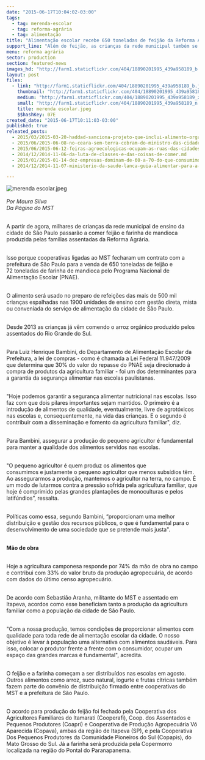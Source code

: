 ```yaml
---
date: "2015-06-17T10:04:02-03:00"
tags:
  - tag: merenda-escolar
  - tag: reforma-agrária
  - tag: alimentação
title: "Alimentação escolar recebe 650 toneladas de feijão da Reforma Agrária, em SP"
support_line: "Além do feijão, as crianças da rede municipal também se beneficiarão com 72 toneladas de farinha de mandioca."
menu: reforma agrária
sector: production
section: featured-news
images_hd: "http://farm1.staticflickr.com/404/18890201995_439a958189_b.jpg"
layout: post
files:
  - link: "http://farm1.staticflickr.com/404/18890201995_439a958189_b.jpg"
    thumbnail: "http://farm1.staticflickr.com/404/18890201995_439a958189_t.jpg"
    medium: "http://farm1.staticflickr.com/404/18890201995_439a958189_z.jpg"
    small: "http://farm1.staticflickr.com/404/18890201995_439a958189_n.jpg"
    title: merenda escolar.jpeg
    $$hashKey: 07E
created_date: "2015-06-17T10:11:03-03:00"
published: true
releated_posts:
  - 2015/03/2015-03-20-haddad-sanciona-projeto-que-inclui-alimento-organico-na-merenda-escolar.md
  - 2015/06/2015-06-08-no-ceara-sem-terra-cobram-do-ministro-das-cidades-avancos-no-programa-de-habitacao-rural.md
  - 2015/06/2015-06-12-feiras-agroecologicas-ocupam-as-ruas-das-cidades-do-extremo-sul-da-bahia.md
  - 2014/12/2014-11-06-da-luta-de-classes-e-das-coisas-de-comer.md
  - 2015/01/2015-01-14-dez-empresas-dominam-de-60-a-70-do-que-consumimos-nos-mercados.md
  - 2014/12/2014-11-07-ministerio-da-saude-lanca-guia-alimentar-para-a-populacao-brasileira.md

---
```

<p><img alt="merenda escolar.jpeg" src="http://farm1.staticflickr.com/404/18890201995_439a958189_b.jpg" /><br />
<br />
<em>Por Maura Silva<br />
Da P&aacute;gina do MST</em></p>

<p><br />
A partir de agora, milhares de crian&ccedil;as da rede municipal de ensino da cidade de S&atilde;o Paulo passar&atilde;o a comer feij&atilde;o e farinha de mandioca produzida pelas fam&iacute;lias assentadas da Reforma Agr&aacute;ria.</p>

<p><br />
Isso porque cooperativas ligadas ao MST fecharam um contrato com a prefeitura de S&atilde;o Paulo para a venda de 650 toneladas de feij&atilde;o e 72&nbsp;toneladas de farinha de mandioca pelo Programa Nacional de Alimenta&ccedil;&atilde;o Escolar (PNAE).</p>

<p><br />
O alimento ser&aacute; usado no preparo de refei&ccedil;&otilde;es das mais de 500 mil crian&ccedil;as espalhadas nas 1900 unidades de ensino com gest&atilde;o direta, mista ou conveniada do servi&ccedil;o de alimenta&ccedil;&atilde;o da cidade de S&atilde;o Paulo.</p>

<p><br />
Desde 2013 as crian&ccedil;as j&aacute; v&ecirc;m comendo o arroz org&acirc;nico produzido pelos assentados do Rio Grande do Sul.</p>

<p><br />
Para Luiz Henrique Bambini, do Departamento de Alimenta&ccedil;&atilde;o Escolar da Prefeitura, a lei de compras - como &eacute; chamada&nbsp;a Lei Federal&nbsp;11.947/2009 que determina que 30% do valor do repasse do PNAE seja direcionado &agrave; compra de produtos da agricultura familiar - foi um dos determinantes para a garantia da seguran&ccedil;a alimentar nas escolas paulistanas.</p>

<p><br />
&quot;Hoje podemos garantir a seguran&ccedil;a alimentar nutricional nas escolas. Isso faz com que dois pilares importantes sejam mantidos. O primeiro &eacute; a introdu&ccedil;&atilde;o de alimentos de qualidade, eventualmente,&nbsp;livre de agrot&oacute;xicos nas escolas e, consequentemente, na vida das crian&ccedil;as. E o segundo &eacute; contribuir com a dissemina&ccedil;&atilde;o e fomento da agricultura familiar&quot;, diz.</p>

<p><br />
Para Bambini, assegurar a produ&ccedil;&atilde;o do pequeno agricultor &eacute; fundamental para manter a qualidade dos alimentos servidos nas escolas.</p>

<p><br />
&quot;O pequeno agricultor &eacute; quem produz os alimentos que consumimos&nbsp;e&nbsp;justamente o pequeno agricultor que menos subs&iacute;dios t&ecirc;m. Ao assegurarmos a produ&ccedil;&atilde;o, mantemos o agricultor na terra, no campo. &Eacute; um modo de lutarmos contra a press&atilde;o sofrida pela agricultura familiar, que hoje &eacute; comprimido pelas grandes planta&ccedil;&otilde;es de monoculturas e pelos latif&uacute;ndios&rdquo;, ressalta.</p>

<p><br />
Pol&iacute;ticas como essa, segundo Bambini, &ldquo;proporcionam uma melhor distribui&ccedil;&atilde;o e gest&atilde;o dos recursos p&uacute;blicos, o que &eacute; fundamental para o desenvolvimento de uma sociedade que se pretende mais justa&quot;.</p>

<p><br />
<strong>M&atilde;o de obra</strong></p>

<p><br />
Hoje a agricultura camponesa responde por 74% da m&atilde;o de obra no campo e contribui com 33% do valor bruto da produ&ccedil;&atilde;o agropecu&aacute;ria, de acordo com dados do &uacute;ltimo censo agropecu&aacute;rio.</p>

<p><br />
De acordo com Sebasti&atilde;o Aranha, militante do MST e assentado em Itapeva, acordos como esse beneficiam tanto a produ&ccedil;&atilde;o da agricultura familiar como a popula&ccedil;&atilde;o da cidade de S&atilde;o Paulo.</p>

<p><br />
&quot;Com a nossa produ&ccedil;&atilde;o, temos condi&ccedil;&otilde;es de proporcionar alimentos com qualidade para toda rede de alimenta&ccedil;&atilde;o escolar da cidade. O nosso objetivo &eacute; levar &agrave; popula&ccedil;&atilde;o uma alternativa com alimentos saud&aacute;veis. Para isso, colocar o produtor frente a frente com o consumidor, ocupar um espa&ccedil;o das grandes marcas &eacute; fundamental&quot;, acredita.</p>

<p><br />
O feij&atilde;o e a farinha come&ccedil;am a ser distribu&iacute;dos nas escolas em agosto. Outros alimentos como arroz, suco natural, iogurte e frutas c&iacute;tricas tamb&eacute;m fazem parte do conv&ecirc;nio de distribui&ccedil;&atilde;o firmado entre cooperativas do MST e a prefeitura de S&atilde;o Paulo.</p>

<p><br />
O acordo para produ&ccedil;&atilde;o do feij&atilde;o foi fechado pela Cooperativa dos Agricultores Familiares do Itamarati (Cooperafi), Coop. dos Assentados e Pequenos Produtores (Coapri) e Cooperativa de Produ&ccedil;&atilde;o Agropecu&aacute;ria V&oacute; Aparecida (Copava), ambas da regi&atilde;o de Itapeva (SP), e pela Cooperativa Dos Pequenos Produtores da Comunidade Pioneiros do Sul (Copapis), do Mato Grosso do Sul. J&aacute; a farinha ser&aacute; produzida pela Copermorro localizada na regi&atilde;o do Pontal do Paranapanema.&nbsp;</p>
